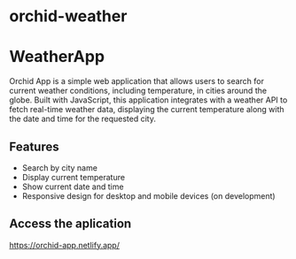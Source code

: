# orchid-weather
 
# WeatherApp

Orchid App is a simple web application that allows users to search for current weather conditions, including temperature, in cities around the globe. Built with JavaScript, this application integrates with a weather API to fetch real-time weather data, displaying the current temperature along with the date and time for the requested city.

## Features

- Search by city name
- Display current temperature
- Show current date and time
- Responsive design for desktop and mobile devices (on development)

## Access the aplication
https://orchid-app.netlify.app/
